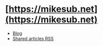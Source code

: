 # [https://mikesub.net](https://mikesub.net)

- [Blog](https://mikesub.net/blog)
- [Shared articles RSS](https://feedbin.com/starred/RIf1mvs-vdLf7UcMHm2u9w.xml)
